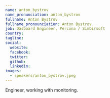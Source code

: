 ```yaml
---
name: anton_bystrov
name_pronunciation: anton_bystrov
fullname: Anton Bystrov
fullname_pronounciation: Anton Bystrov
job: Dasboard Engineer, Percona / Simbirsoft
country: 
tagline: 
social:
  website:
  facebook:
  twitter:
  github: 
  linkedin: 
images:
  - speakers/anton_bystrov.jpeg
---
```


Engineer, working with monitoring.